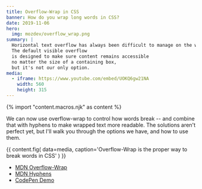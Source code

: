 ```yaml
---
title: Overflow-Wrap in CSS
banner: How do you wrap long words in CSS?
date: 2019-11-06
hero:
  img: mozdev/overflow_wrap.png
summary: |
  Horizontal text overflow has always been difficult to manage on the web.
  The default visible overflow
  is designed to make sure content remains accessible
  no matter the size of a containing box,
  but it's not our only option.
media:
  - iframe: https://www.youtube.com/embed/UOKQ6gw21NA
    width: 560
    height: 315
---
```

{% import "content.macros.njk" as content %}

We can now use overflow-wrap to control how words break --
and combine that with hyphens to make wrapped text more readable.
The solutions aren't perfect yet,
but I'll walk you through the options we have,
and how to use them.

{{ content.fig(
  data=media,
  caption='Overflow-Wrap is the proper way to break words in CSS'
) }}

- [MDN Overflow-Wrap](https://developer.mozilla.org/en-US/docs/Web/CSS/overflow-wrap)
- [MDN Hyphens](https://developer.mozilla.org/en-US/docs/Web/CSS/hyphens)
- [CodePen Demo](https://codepen.io/mirisuzanne/pen/GRKoxXY)
